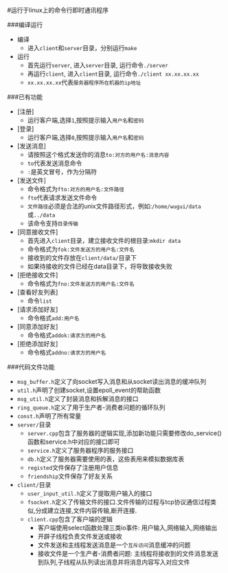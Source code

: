 #运行于linux上的命令行即时通讯程序<br>

###编译运行
* 编译<br>
	* 进入`client`和`server`目录，分别运行`make`<br>
* 运行<br>
	* 首先运行`server`, 进入`server`目录, 运行命令`./server`<br>
	* 再运行`client`, 进入`client`目录, 运行命令`./client xx.xx.xx.xx`<br>
	* `xx.xx.xx.xx`代表`服务器程序所在机器的ip地址`<br>

###已有功能
* [注册]<br>
	* 运行客户端,选择`1`,按照提示输入`用户名`和`密码`<br>
* [登录]<br>
	* 运行客户端,选择`0`,按照提示输入`用户名`和`密码`<br>
* [发送消息]<br>
	* 请按照这个格式发送你的消息`to:对方的用户名:消息内容`<br>
	* `to`代表发送消息命令<br>
	* `:`是英文冒号，作为分隔符<br>
* [发送文件]<br>
	* 命令格式为`fto:对方的用户名:文件路径`<br>
	* `fto`代表请求发送文件命令<br>
	* `文件路径`必须是合法的unix文件路径形式，例如:`/home/wugui/data`或`../data`<br>
	* 该命令支持`目录传输`<br>
* [同意接收文件]<br>
	* 首先进入`client`目录，建立接收文件的根目录:`mkdir data`<br>
	* 命令格式为`fok:文件发送方的用户名:文件名`<br>
	* 接收到的文件存放在`client/data/`目录下<br>
	* 如果待接收的文件已经在data目录下，将导致接收失败<br>
* [拒绝接收文件]<br>
	* 命令格式为`fno:文件发送方的用户名:文件名`<br>
* [查看好友列表]<br>
	* 命令`list`<br>
* [请求添加好友]<br>
	* 命令格式`add:用户名`<br>
* [同意添加好友]<br>
	* 命令格式`addok:请求方的用户名`<br>
* [拒绝添加好友]<br>
	* 命令格式`addno:请求方的用户名`<br>

###代码文件功能
* `msg_buffer.h`定义了向socket写入消息和从socket读出消息的缓冲队列<br>
* `util.h`声明了创建socket,设置epoll_event的帮助函数<br>
* `msg_util.h`定义了封装消息和拆解消息的接口<br>
* `ring_queue.h`定义了用于生产者-消费者问题的循环队列<br>
* `const.h`声明了所有常量<br>
* `server/`目录<br>
	* `server.cpp`包含了服务器的逻辑实现,添加新功能只需要修改do_service()函数和service.h中对应的接口即可<br>
	* `service.h`定义了服务器程序的服务接口<br>
	* `db.h`定义了服务器需要使用的表，这些表用来模拟数据库表<br>
	* `registed`文件保存了注册用户信息<br>
	* `friendship`文件保存了好友关系<br>
* `client/`目录<br>
	* `user_input_util.h`定义了提取用户输入的接口<br>
	* `fsocket.h`定义了传输文件的接口.文件传输的过程与tcp协议通信过程类似,分成建立连接,文件内容传输,断开连接.<br>
	* `client.cpp`包含了客户端的逻辑<br>
		* 客户端使用select函数处理三类io事件: 用户输入,网络输入,网络输出<br>
		* 开辟子线程负责文件发送或接收<br>
		* 文件发送和主线程发送消息是一个`互斥访问`消息缓冲的问题<br>
		* 接收文件是一个生产者-消费者问题: 主线程将接收到的文件消息发送到队列,子线程从队列读出消息并将消息内容写入对应文件<br>
